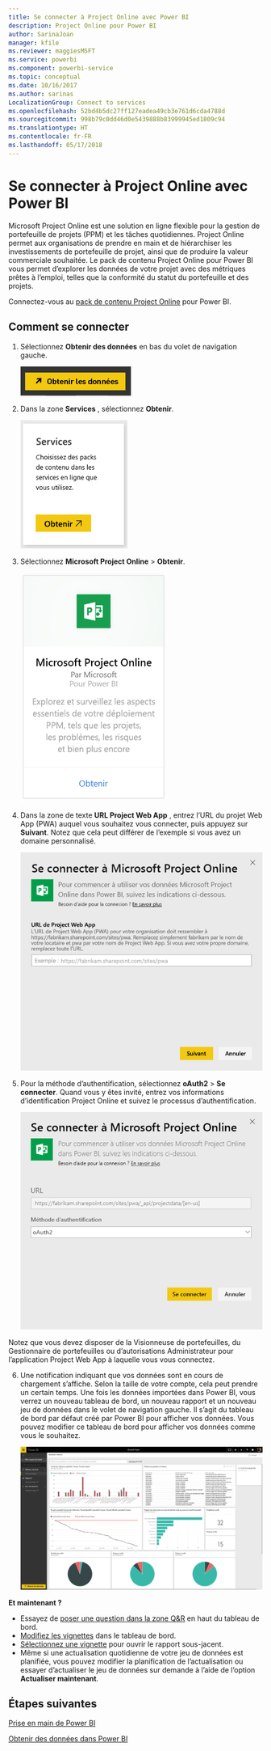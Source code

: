 ```yaml
---
title: Se connecter à Project Online avec Power BI
description: Project Online pour Power BI
author: SarinaJoan
manager: kfile
ms.reviewer: maggiesMSFT
ms.service: powerbi
ms.component: powerbi-service
ms.topic: conceptual
ms.date: 10/16/2017
ms.author: sarinas
LocalizationGroup: Connect to services
ms.openlocfilehash: 52bd4b5dc27ff127eadea49cb3e761d6cda4788d
ms.sourcegitcommit: 998b79c0dd46d0e5439888b83999945ed1809c94
ms.translationtype: HT
ms.contentlocale: fr-FR
ms.lasthandoff: 05/17/2018
---
```

# <a name="connect-to-project-online-with-power-bi"></a>Se connecter à Project Online avec Power BI
Microsoft Project Online est une solution en ligne flexible pour la gestion de portefeuille de projets (PPM) et les tâches quotidiennes. Project Online permet aux organisations de prendre en main et de hiérarchiser les investissements de portefeuille de projet, ainsi que de produire la valeur commerciale souhaitée. Le pack de contenu Project Online pour Power BI vous permet d’explorer les données de votre projet avec des métriques prêtes à l’emploi, telles que la conformité du statut du portefeuille et des projets.

Connectez-vous au [pack de contenu Project Online](https://app.powerbi.com/getdata/services/project-online) pour Power BI.

## <a name="how-to-connect"></a>Comment se connecter
1. Sélectionnez **Obtenir des données** en bas du volet de navigation gauche.
   
    ![](media/service-connect-to-project-online/getdata.png)
2. Dans la zone **Services** , sélectionnez **Obtenir**.
   
   ![](media/service-connect-to-project-online/services.png)
3. Sélectionnez **Microsoft Project Online** \> **Obtenir**.
   
   ![](media/service-connect-to-project-online/mproject.png)
4. Dans la zone de texte **URL Project Web App** , entrez l’URL du projet Web App (PWA) auquel vous souhaitez vous connecter, puis appuyez sur **Suivant**. Notez que cela peut différer de l’exemple si vous avez un domaine personnalisé.
   
    ![](media/service-connect-to-project-online/params.png)
5. Pour la méthode d’authentification, sélectionnez **oAuth2** \> **Se connecter**. Quand vous y êtes invité, entrez vos informations d’identification Project Online et suivez le processus d’authentification.
   
    ![](media/service-connect-to-project-online/creds.png)
    
Notez que vous devez disposer de la Visionneuse de portefeuilles, du Gestionnaire de portefeuilles ou d’autorisations Administrateur pour l’application Project Web App à laquelle vous vous connectez.

6. Une notification indiquant que vos données sont en cours de chargement s’affiche. Selon la taille de votre compte, cela peut prendre un certain temps. Une fois les données importées dans Power BI, vous verrez un nouveau tableau de bord, un nouveau rapport et un nouveau jeu de données dans le volet de navigation gauche. Il s’agit du tableau de bord par défaut créé par Power BI pour afficher vos données. Vous pouvez modifier ce tableau de bord pour afficher vos données comme vous le souhaitez.
   
   ![](media/service-connect-to-project-online/dashboard2.png)

**Et maintenant ?**

* Essayez de [poser une question dans la zone Q&R](power-bi-q-and-a.md) en haut du tableau de bord.
* [Modifiez les vignettes](service-dashboard-edit-tile.md) dans le tableau de bord.
* [Sélectionnez une vignette](service-dashboard-tiles.md) pour ouvrir le rapport sous-jacent.
* Même si une actualisation quotidienne de votre jeu de données est planifiée, vous pouvez modifier la planification de l’actualisation ou essayer d’actualiser le jeu de données sur demande à l’aide de l’option **Actualiser maintenant**.

## <a name="next-steps"></a>Étapes suivantes
[Prise en main de Power BI](service-get-started.md)

[Obtenir des données dans Power BI](service-get-data.md)

